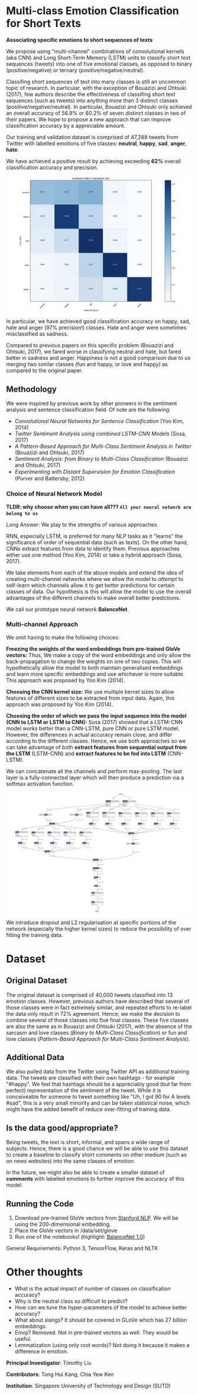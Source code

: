 # Multi-class Emotion Classification for Short Texts

**Associating specific emotions to short sequences of texts**

We propose using "multi-channel" combinations of convolutional kernels (aka CNN) and Long Short-Term Memory (LSTM) units to classify short text sequences (tweets) into one of five emotional classes, as opposed to binary (positive/negative) or ternary (positive/negative/neutral).

Classifing short sequences of text into many classes is still an uncommon topic of research. In particular, with the exception of Bouazizi and Ohtsuki (2017), few authors describe the effectiveness of classifing short text sequences (such as tweets) into anything more than 3 distinct classes (positive/negative/neutral). In particular, Bouazizi and Ohtsuki only achieved an overall accuracy of 56.9% or 60.2% of seven distinct classes in two of their papers. We hope to propose a new approach that can improve classification accuracy by a appreciable amount.

Our training and validation dataset is comprised of 47,288 tweets from Twitter with labelled emotions of five classes: **neutral**, **happy**, **sad**, **anger**, **hate**.

We have achieved a positive result by achieving exceeding **62%** overall classification accuracy and precision.

![confusion_matrix](images/confusion_matrix.jpg)

In particular, we have achieved good classification accuracy on happy, sad, hate and anger (97% precision!) classes. Hate and anger were sometimes misclassified as sadness.

Compared to previous papers on this specific problem (Bouazizi and Ohtsuki, 2017), we fared worse in classifying neutral and hate, but fared better in sadness and anger. Happiness is not a good comparison due to us merging two similar classes (fun and happy, or love and happy) as compared to the original paper.

## Methodology

We were inspired by previous work by other pioneers in the sentiment analysis and sentence classification field. Of note are the following:

- *Convolutional Neural Networks for Sentence Classification* (Yoo Kim, 2014)
- *Twitter Sentiment Analysis using combined LSTM-CNN Models* (Sosa, 2017)
- *A Pattern-Based Approach for Multi-Class Sentiment Analysis in Twitter* (Bouazizi and Ohtsuki, 2017)
- *Sentiment Analysis: from Binary to Multi-Class Classification* (Bouazizi and Ohtsuki, 2017)
- *Experimenting with Distant Supervision for Emotion Classiﬁcation* (Purver and Battersby, 2012)

### Choice of Neural Network Model

**TLDR: why choose when you can have all??? `All your neural network are belong to us`**

Long Answer: We play to the strengths of various approaches.

RNN, especially LSTM, is preferred for many NLP tasks as it "learns" the significance of order of sequential data (such as texts). On the other hand, CNNs extract features from data to identify them. Previous approaches either use one method (Yoo Kim, 2014) or take a hybrid approach (Sosa, 2017). 

We take elements from each of the above models and extend the idea of creating multi-channel networks where we allow the model to *attempt* to self-learn which channels allow it to get better predictions for certain classes of data. Our hypothesis is this will allow the model to use the overall advantages of the different channels to make overall better predictions.

We call our prototype neural network **BalanceNet**.

### Multi-channel Approach

We omit having to make the following choices:

**Freezing the weights of the word embeddings from pre-trained GloVe vectors:**
Thus, We make a copy of the word embeddings and only allow the back-propagation to change the weights on one of two copies. This will hypothetically allow the model to both maintain generalised embeddings and learn more specific embeddings and use whichever is more suitable. This approach was proposed by Yoo Kim (2014).

**Choosing the CNN kernel size:**
We use multiple kernel sizes to allow features of different sizes to be extracted from input data. Again, this approach was proposed by Yoo Kim (2014).

**Choosing the order of which we pass the input sequence into the model (CNN to LSTM or LSTM to CNN):**
Sosa (2017) showed that a LSTM-CNN model works better than a CNN-LSTM, pure CNN or pure LSTM model. However, the differences in actual accuracy remain close, and differ according to the different classes. Hence, we use both approaches so we can take advantage of both **extract features from sequential output from the LSTM** (LSTM-CNN) and **extract features to be fed into LSTM** (CNN-LSTM).

We can concatenate all the channels and perform max-pooling. The last layer is a fully-connected layer which will then produce a prediction via a softmax activation function.

![balancenet](images/balancenet.jpg)

We introduce dropout and L2 regularisation at specific portions of the network (especially the higher kernel sizes) to reduce the possibility of over fitting the training data.

# Dataset

## Original Dataset

The original dataset is comprised of 40,000 tweets classified into 13 emotion classes. However, previous authors have described that several of those classes were in fact extremely similar, and repeated efforts to re-label the data only result in 72% agreement. Hence, we make the decision to combine several of those classes into five final classes. These five classes are also the same as in Bouazizi and Ohtsuki (2017), with the absence of the sarcasm and love classes (*Binary to Multi-Class Classification*) or fun and love classes (*Pattern-Based Approach for Multi-Class Sentiment Analysis*). 

## Additional Data

We also pulled data from the Twitter using Twitter API as additional training data. The tweets are classified with their own hashtags - for example "#happy".
We feel that hashtags should be a appreciably good (but far from perfect) representation of the sentiment of the tweet. While it is conceiveable for someone to tweet something like "Uh, I got 90 for A levels #sad", this is a very small minority and can be taken statistical noise, which might have the added benefit of reduce over-fitting of training data.

## Is the data good/appropriate?

Being tweets, the text is short, informal, and spans a wide range of subjects. Hence, there is a good chance we will be able to use this dataset to create a baseline to classify short comments on other medium (such as on news websites) into the same classes of emotion. 

In the future, we might also be able to create a smaller dataset of **comments** with labelled emotions to further improve the accuracy of this model.

## Running the Code

1. Download pre-trained GloVe vectors from [Stanford NLP](https://nlp.stanford.edu/projects/glove/). We will be using the 200-dimensional embedding.
2. Place the GloVe vectors in /data/set/glove
3. Run one of the notebooks! (highlight: [BalanceNet 1.0](BalanceNet-1.0.ipynb))

General Requirements: Python 3, TensorFlow, Keras and NLTK

# Other thoughts
- What is the actual impact of number of classes on classification accuracy?
- Why is the neutral class so difficult to predict?
- How can we tune the hyper-parameters of the model to achieve better accuracy?
- What about slangs? It should be covered in GLoVe which has 27 billion embeddings.
- Emoji? Removed. Not in pre-trained vectors as well. They would be useful.
- Lemmatization (using only root words)? Not doing it because it makes a difference in emotion. 

**Principal Investigator**: Timothy Liu

**Contributors**: Tong Hui Kang, Chia Yew Ken

**Institution**: Singapore University of Technology and Design (SUTD)